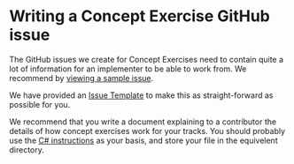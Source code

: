 # Writing a Concept Exercise GitHub issue

The GitHub issues we create for Concept Exercises need to contain quite a lot of information for an implementer to be able to work from. We recommend by [viewing a sample issue](./sample-concept-exercise-issue.md).

We have provided an [Issue Template](https://github.com/iHiD/v3/issues/new?assignees=&labels=type%2Fnew-exercise%2C+status%2Fhelp-wanted&template=implement-concept-exercise.md&title=%5B%3CLANG%3E%5D+Implement+new+concept+exercise%3A+%3CSLUG%3E) to make this as straight-forward as possible for you.

We recommend that you write a document explaining to a contributor the details of how concept exercises work for your tracks. You should probably use the [C# instructions](../../languages/csharp/docs/how-to-implement-a-concept-exercise.md) as your basis, and store your file in the equivelent directory.
